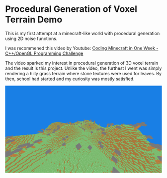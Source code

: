 # Procedural Generation of Voxel Terrain Demo
This is my first attempt at a minecraft-like world with procedural generation using 2D noise functions.

I was recommened this video by Youtube: [Coding Minecraft in One Week - C++/OpenGL Programming Challenge](https://www.youtube.com/watch?v=Xq3isov6mZ8&t=169s)

The video sparked my interest in procedural generation of 3D voxel terrain and the result is this project. Unlike the video, the furthest I went was simply rendering a hilly grass terrain where stone textures were used for leaves. By then, school had started and my curiosity was mostly satisfied.

![End product image](/sample.png)
